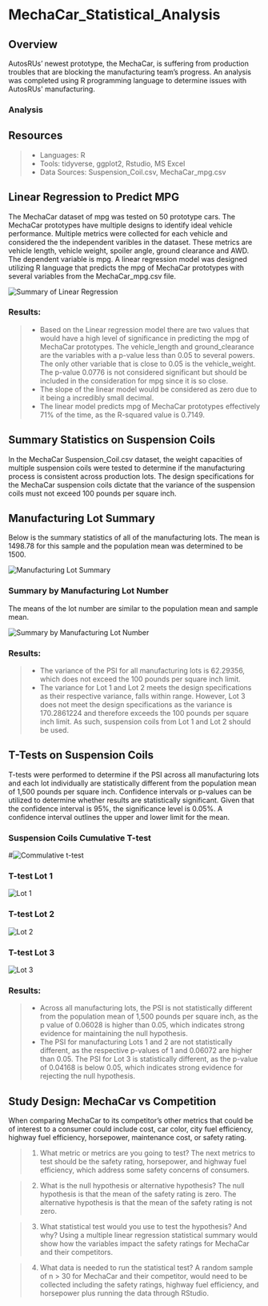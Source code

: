 # MechaCar_Statistical_Analysis

## Overview
AutosRUs’ newest prototype, the MechaCar, is suffering from production troubles that are blocking the manufacturing team’s progress. An analysis was completed using R programming language to determine issues with AutosRUs' manufacturing.


### Analysis

## Resources
> * Languages: R
> * Tools: tidyverse, ggplot2, Rstudio, MS Excel
> * Data Sources: Suspension_Coil.csv, MechaCar_mpg.csv


## Linear Regression to Predict MPG
The MechaCar dataset of mpg was tested on 50 prototype cars. The MechaCar prototypes have multiple designs to identify ideal vehicle performance. Multiple metrics were collected for each vehicle and considered the the independent varibles in the dataset. These metrics are vehicle length, vehicle weight, spoiler angle, ground clearance and AWD. The dependent variable is mpg. A linear regression model was designed utilizing R language that predicts the mpg of MechaCar prototypes with several variables from the MechaCar_mpg.csv file.

![Summary of Linear Regression](Resources/Summary%20of%20Linear%20Regression%20Model.png)


### Results: 
> * Based on the Linear regression model there are two values that would have a high level of significance in predicting the mpg of MechaCar prototypes. The vehicle_length and ground_clearance are the variables with a p-value less than 0.05 to several powers. The only other variable that is close to 0.05 is the vehicle_weight. The p-value 0.0776 is not considered significant but should be included in the consideration for mpg since it is so close.
> * The slope of the linear model would be considered as zero due to it being a incredibly small decimal.
> * The linear model predicts mpg of MechaCar prototypes effectively 71% of the time, as the R-squared value is 0.7149.



## Summary Statistics on Suspension Coils

In the MechaCar Suspension_Coil.csv dataset, the weight capacities of multiple suspension coils were tested to determine if the manufacturing process is consistent across production lots. The design specifications for the MechaCar suspension coils dictate that the variance of the suspension coils must not exceed 100 pounds per square inch.

## Manufacturing Lot Summary
Below is the summary statistics of all of the manufacturing lots. The mean is 1498.78 for this sample and the population mean was determined to be 1500.

![Manufacturing Lot Summary](Resources/Total%20Summary%20Suspension%20Coil.png)

### Summary by Manufacturing Lot Number
The means of the lot number are similar to the population mean and sample mean. 

![Summary by Manufacturing Lot Number](Resources/Summary%20by%20Manufacturing%20Lot%20Number.png)

### Results: 
> * The variance of the PSI for all manufacturing lots is 62.29356, which does not exceed the 100 pounds per square inch limit.
> * The variance for Lot 1 and Lot 2 meets the design specifications as their respective variance, falls within range. However, Lot 3 does not meet the design specifications as the variance is 170.2861224 and therefore exceeds the 100 pounds per square inch limit. As such, suspension coils from Lot 1 and Lot 2 should be used.


## T-Tests on Suspension Coils
T-tests were performed to determine if the PSI across all manufacturing lots and each lot individually are statistically different from the population mean of 1,500 pounds per square inch. Confidence intervals or p-values can be utilized to determine whether results are statistically significant. Given that the confidence interval is 95%, the significance level is 0.05%. A confidence interval outlines the upper and lower limit for the mean.

### Suspension Coils Cumulative T-test
#![Commulative t-test](Resources/t-test%20for%20lots%20against%20psi.png)

### T-test  Lot 1
![Lot 1](Resources/t-test%20for%20lot%201.png)
### T-test  Lot 2
![Lot 2](Resources/t-test%20for%20lot%202.png)
### T-test  Lot 3
![Lot 3](Resources/t-test%20for%20lot%203.png)

### Results: 
> * Across all manufacturing lots, the PSI is not statistically different from the population mean of 1,500 pounds per square inch, as the p value of 0.06028 is higher than 0.05, which indicates strong evidence for maintaining the null hypothesis.
> * The PSI for manufacturing Lots 1 and 2 are not statistically different, as the respective p-values of 1 and 0.06072 are higher than 0.05. The PSI for Lot 3 is statistically different, as the p-value of 0.04168 is below 0.05, which indicates strong evidence for rejecting the null hypothesis.

## Study Design: MechaCar vs Competition
When comparing MechaCar to its competitor’s other metrics that could be of interest to a consumer could include cost, car color, city fuel efficiency, highway fuel efficiency, horsepower, maintenance cost, or safety rating.

> 1. What metric or metrics are you going to test?
The next metrics to test should be the safety rating, horsepower, and highway fuel efficiency, which address some safety concerns of consumers.

> 2. What is the null hypothesis or alternative hypothesis?
The null hypothesis is that the mean of the safety rating is zero. The alternative hypothesis is that the mean of the safety rating is not zero.

> 3. What statistical test would you use to test the hypothesis? And why?
Using a multiple linear regression statistical summary would show how the variables impact the safety ratings for MechaCar and their competitors.

> 4. What data is needed to run the statistical test?
A random sample of n > 30 for MechaCar and their competitor, would need to be collected including the safety ratings, highway fuel efficiency, and horsepower plus running the data through RStudio.